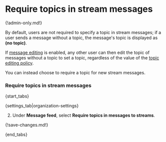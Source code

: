 # Require topics in stream messages

{!admin-only.md!}

By default, users are not required to specify a topic in stream messages; if
a user sends a message without a topic, the message's topic is displayed as
**(no topic)**.

If [message editing](/help/configure-message-editing-and-deletion) is
enabled, any other user can then edit the topic of messages without a
topic to set a topic, regardless of the value of the [topic editing
policy](/help/configure-who-can-edit-topics).

You can instead choose to require a topic for new stream messages.

### Require topics in stream messages

{start_tabs}

{settings_tab|organization-settings}

2. Under **Message feed**, select **Require topics in messages to streams**.

{!save-changes.md!}

{end_tabs}

